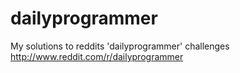 # dailyprogrammer
My solutions to reddits 'dailyprogrammer' challenges
http://www.reddit.com/r/dailyprogrammer

